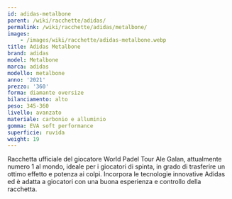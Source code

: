 ```yaml
---
id: adidas-metalbone
parent: /wiki/racchette/adidas/
permalink: /wiki/racchette/adidas/metalbone/
images:
    - /images/wiki/racchette/adidas-metalbone.webp
title: Adidas Metalbone
brand: adidas
model: Metalbone
marca: adidas
modello: metalbone
anno: '2021'
prezzo: '360'
forma: diamante oversize
bilanciamento: alto
peso: 345-360
livello: avanzato
materiale: carbonio e alluminio
gomma: EVA soft performance
superficie: ruvida
weight: 19
---
```

Racchetta ufficiale del giocatore World Padel Tour Ale Galan, attualmente numero 1 al mondo, ideale per i giocatori di spinta, in grado di trasferire un ottimo effetto e potenza ai colpi. Incorpora le tecnologie innovative Adidas ed è adatta a giocatori con una buona esperienza e controllo della racchetta.